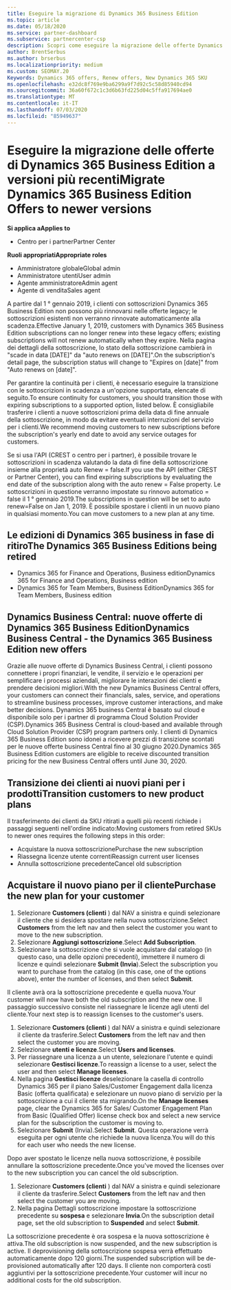 ```yaml
---
title: Eseguire la migrazione di Dynamics 365 Business Edition
ms.topic: article
ms.date: 05/18/2020
ms.service: partner-dashboard
ms.subservice: partnercenter-csp
description: Scopri come eseguire la migrazione delle offerte Dynamics 365 Business Edition qualificate a versioni più recenti prima della scadenza.
author: BrentSerbus
ms.author: brserbus
ms.localizationpriority: medium
ms.custom: SEOMAY.20
Keywords: Dynamics 365 offers, Renew offers, New Dynamics 365 SKU
ms.openlocfilehash: e32dc8f769e9ba6299a9f7d92c5c58d85940cd94
ms.sourcegitcommit: 36a60f672c1c3d6b63fd225d04c5ffa917694ae0
ms.translationtype: MT
ms.contentlocale: it-IT
ms.lasthandoff: 07/03/2020
ms.locfileid: "85949637"
---
```

# <a name="migrate-dynamics-365-business-edition-offers-to-newer-versions"></a><span data-ttu-id="87251-104">Eseguire la migrazione delle offerte di Dynamics 365 Business Edition a versioni più recenti</span><span class="sxs-lookup"><span data-stu-id="87251-104">Migrate Dynamics 365 Business Edition Offers to newer versions</span></span>

<span data-ttu-id="87251-105">**Si applica a**</span><span class="sxs-lookup"><span data-stu-id="87251-105">**Applies to**</span></span>

- <span data-ttu-id="87251-106">Centro per i partner</span><span class="sxs-lookup"><span data-stu-id="87251-106">Partner Center</span></span>

<span data-ttu-id="87251-107">**Ruoli appropriati**</span><span class="sxs-lookup"><span data-stu-id="87251-107">**Appropriate roles**</span></span>
- <span data-ttu-id="87251-108">Amministratore globale</span><span class="sxs-lookup"><span data-stu-id="87251-108">Global admin</span></span>
- <span data-ttu-id="87251-109">Amministratore utenti</span><span class="sxs-lookup"><span data-stu-id="87251-109">User admin</span></span>
- <span data-ttu-id="87251-110">Agente amministratore</span><span class="sxs-lookup"><span data-stu-id="87251-110">Admin agent</span></span>
- <span data-ttu-id="87251-111">Agente di vendita</span><span class="sxs-lookup"><span data-stu-id="87251-111">Sales agent</span></span>

<span data-ttu-id="87251-112">A partire dal 1 ° gennaio 2019, i clienti con sottoscrizioni Dynamics 365 Business Edition non possono più rinnovarsi nelle offerte legacy; le sottoscrizioni esistenti non verranno rinnovate automaticamente alla scadenza.</span><span class="sxs-lookup"><span data-stu-id="87251-112">Effective January 1, 2019, customers with Dynamics 365 Business Edition subscriptions can no longer renew into these legacy offers; existing subscriptions will not renew automatically when they expire.</span></span> <span data-ttu-id="87251-113">Nella pagina dei dettagli della sottoscrizione, lo stato della sottoscrizione cambierà in "scade in data [DATE]" da "auto renews on [DATE]".</span><span class="sxs-lookup"><span data-stu-id="87251-113">On the subscription's detail page, the subscription status will change to "Expires on [date]" from "Auto renews on [date]".</span></span>

<span data-ttu-id="87251-114">Per garantire la continuità per i clienti, è necessario eseguire la transizione con le sottoscrizioni in scadenza a un'opzione supportata, elencate di seguito.</span><span class="sxs-lookup"><span data-stu-id="87251-114">To ensure continuity for customers, you should transition those with expiring subscriptions to a supported option, listed below.</span></span> <span data-ttu-id="87251-115">È consigliabile trasferire i clienti a nuove sottoscrizioni prima della data di fine annuale della sottoscrizione, in modo da evitare eventuali interruzioni del servizio per i clienti.</span><span class="sxs-lookup"><span data-stu-id="87251-115">We recommend moving customers to new subscriptions before the subscription's yearly end date to avoid any service outages for customers.</span></span>

<span data-ttu-id="87251-116">Se si usa l'API (CREST o centro per i partner), è possibile trovare le sottoscrizioni in scadenza valutando la data di fine della sottoscrizione insieme alla proprietà auto Renew = false.</span><span class="sxs-lookup"><span data-stu-id="87251-116">If you use the API (either CREST or Partner Center), you can find expiring subscriptions by evaluating the end date of the subscription along with the auto renew = False property.</span></span> <span data-ttu-id="87251-117">Le sottoscrizioni in questione verranno impostate su rinnovo automatico = false il 1 ° gennaio 2019.</span><span class="sxs-lookup"><span data-stu-id="87251-117">The subscriptions in question will be set to auto renew=False on Jan 1, 2019.</span></span> <span data-ttu-id="87251-118">È possibile spostare i clienti in un nuovo piano in qualsiasi momento.</span><span class="sxs-lookup"><span data-stu-id="87251-118">You can move customers to a new plan at any time.</span></span> 

## <a name="the-dynamics-365-business-editions-being-retired"></a><span data-ttu-id="87251-119">Le edizioni di Dynamics 365 business in fase di ritiro</span><span class="sxs-lookup"><span data-stu-id="87251-119">The Dynamics 365 Business Editions being retired</span></span>

- <span data-ttu-id="87251-120">Dynamics 365 for Finance and Operations, Business edition</span><span class="sxs-lookup"><span data-stu-id="87251-120">Dynamics 365 for Finance and Operations, Business edition</span></span>
- <span data-ttu-id="87251-121">Dynamics 365 for Team Members, Business Edition</span><span class="sxs-lookup"><span data-stu-id="87251-121">Dynamics 365 for Team Members, Business edition</span></span>

## <a name="dynamics-business-central---the-dynamics-365-business-edition-new-offers"></a><span data-ttu-id="87251-122">Dynamics Business Central: nuove offerte di Dynamics 365 Business Edition</span><span class="sxs-lookup"><span data-stu-id="87251-122">Dynamics Business Central - the Dynamics 365 Business Edition new offers</span></span>

<span data-ttu-id="87251-123">Grazie alle nuove offerte di Dynamics Business Central, i clienti possono connettere i propri finanziari, le vendite, il servizio e le operazioni per semplificare i processi aziendali, migliorare le interazioni dei clienti e prendere decisioni migliori.</span><span class="sxs-lookup"><span data-stu-id="87251-123">With the new Dynamics Business Central offers, your customers can connect their financials, sales, service, and operations to streamline business processes, improve customer interactions, and make better decisions.</span></span> <span data-ttu-id="87251-124">Dynamics 365 business Central è basato sul cloud e disponibile solo per i partner di programma Cloud Solution Provider (CSP).</span><span class="sxs-lookup"><span data-stu-id="87251-124">Dynamics 365 Business Central is cloud-based and available through Cloud Solution Provider (CSP) program partners only.</span></span>
<span data-ttu-id="87251-125">I clienti di Dynamics 365 Business Edition sono idonei a ricevere prezzi di transizione scontati per le nuove offerte business Central fino al 30 giugno 2020.</span><span class="sxs-lookup"><span data-stu-id="87251-125">Dynamics 365 Business Edition customers are eligible to receive discounted transition pricing for the new Business Central offers until June 30, 2020.</span></span>

## <a name="transition-customers-to-new-product-plans"></a><span data-ttu-id="87251-126">Transizione dei clienti ai nuovi piani per i prodotti</span><span class="sxs-lookup"><span data-stu-id="87251-126">Transition customers to new product plans</span></span>

 <span data-ttu-id="87251-127">Il trasferimento dei clienti da SKU ritirati a quelli più recenti richiede i passaggi seguenti nell'ordine indicato:</span><span class="sxs-lookup"><span data-stu-id="87251-127">Moving customers from retired SKUs to newer ones requires the following steps in this order:</span></span>

- <span data-ttu-id="87251-128">Acquistare la nuova sottoscrizione</span><span class="sxs-lookup"><span data-stu-id="87251-128">Purchase the new subscription</span></span>
- <span data-ttu-id="87251-129">Riassegna licenze utente correnti</span><span class="sxs-lookup"><span data-stu-id="87251-129">Reassign current user licenses</span></span>
- <span data-ttu-id="87251-130">Annulla sottoscrizione precedente</span><span class="sxs-lookup"><span data-stu-id="87251-130">Cancel old subscription</span></span>

## <a name="purchase-the-new-plan-for-your-customer"></a><span data-ttu-id="87251-131">Acquistare il nuovo piano per il cliente</span><span class="sxs-lookup"><span data-stu-id="87251-131">Purchase the new plan for your customer</span></span>

1. <span data-ttu-id="87251-132">Selezionare **Customers (clienti** ) dal NAV a sinistra e quindi selezionare il cliente che si desidera spostare nella nuova sottoscrizione.</span><span class="sxs-lookup"><span data-stu-id="87251-132">Select **Customers** from the left nav and then select the customer you want to move to the new subscription.</span></span>
2. <span data-ttu-id="87251-133">Selezionare **Aggiungi sottoscrizione**.</span><span class="sxs-lookup"><span data-stu-id="87251-133">Select **Add Subscription**.</span></span>
3. <span data-ttu-id="87251-134">Selezionare la sottoscrizione che si vuole acquistare dal catalogo (in questo caso, una delle opzioni precedenti), immettere il numero di licenze e quindi selezionare **Submit (Invia**).</span><span class="sxs-lookup"><span data-stu-id="87251-134">Select the subscription you want to purchase from the catalog (in this case, one of the options above), enter the number of licenses, and then select **Submit**.</span></span> 

<span data-ttu-id="87251-135">Il cliente avrà ora la sottoscrizione precedente e quella nuova.</span><span class="sxs-lookup"><span data-stu-id="87251-135">Your customer will now have both the old subscription and the new one.</span></span> <span data-ttu-id="87251-136">Il passaggio successivo consiste nel riassegnare le licenze agli utenti del cliente.</span><span class="sxs-lookup"><span data-stu-id="87251-136">Your next step is to reassign licenses to the customer's users.</span></span>

1. <span data-ttu-id="87251-137">Selezionare **Customers (clienti** ) dal NAV a sinistra e quindi selezionare il cliente da trasferire.</span><span class="sxs-lookup"><span data-stu-id="87251-137">Select **Customers** from the left nav and then select the customer you are moving.</span></span>
2. <span data-ttu-id="87251-138">Selezionare **utenti e licenze**.</span><span class="sxs-lookup"><span data-stu-id="87251-138">Select **Users and licenses**.</span></span>
3. <span data-ttu-id="87251-139">Per riassegnare una licenza a un utente, selezionare l'utente e quindi selezionare **Gestisci licenze**.</span><span class="sxs-lookup"><span data-stu-id="87251-139">To reassign a license to a user, select the user and then select **Manage licenses**.</span></span> 
4. <span data-ttu-id="87251-140">Nella pagina **Gestisci licenze** deselezionare la casella di controllo Dynamics 365 per il piano Sales/Customer Engagement dalla licenza Basic (offerta qualificata) e selezionare un nuovo piano di servizio per la sottoscrizione a cui il cliente sta migrando.</span><span class="sxs-lookup"><span data-stu-id="87251-140">On the **Manage licenses** page, clear the Dynamics 365 for Sales/ Customer Engagement Plan from Basic (Qualified Offer) license check box and select a new service plan for the subscription the customer is moving to.</span></span> 
5. <span data-ttu-id="87251-141">Selezionare **Submit** (Invia).</span><span class="sxs-lookup"><span data-stu-id="87251-141">Select **Submit**.</span></span> <span data-ttu-id="87251-142">Questa operazione verrà eseguita per ogni utente che richiede la nuova licenza.</span><span class="sxs-lookup"><span data-stu-id="87251-142">You will do this for each user who needs the new license.</span></span> 

<span data-ttu-id="87251-143">Dopo aver spostato le licenze nella nuova sottoscrizione, è possibile annullare la sottoscrizione precedente.</span><span class="sxs-lookup"><span data-stu-id="87251-143">Once you've moved the licenses over to the new subscription you can cancel the old subscription.</span></span> 

1. <span data-ttu-id="87251-144">Selezionare **Customers (clienti** ) dal NAV a sinistra e quindi selezionare il cliente da trasferire.</span><span class="sxs-lookup"><span data-stu-id="87251-144">Select **Customers** from the left nav and then select the customer you are moving.</span></span>
2. <span data-ttu-id="87251-145">Nella pagina Dettagli sottoscrizione impostare la sottoscrizione precedente su **sospesa** e selezionare **Invia**.</span><span class="sxs-lookup"><span data-stu-id="87251-145">On the subscription detail page, set the old subscription to **Suspended** and select **Submit**.</span></span>

<span data-ttu-id="87251-146">La sottoscrizione precedente è ora sospesa e la nuova sottoscrizione è attiva.</span><span class="sxs-lookup"><span data-stu-id="87251-146">The old subscription is now suspended, and the new subscription is active.</span></span> <span data-ttu-id="87251-147">Il deprovisioning della sottoscrizione sospesa verrà effettuato automaticamente dopo 120 giorni.</span><span class="sxs-lookup"><span data-stu-id="87251-147">The suspended subscription will be de-provisioned automatically after 120 days.</span></span> <span data-ttu-id="87251-148">Il cliente non comporterà costi aggiuntivi per la sottoscrizione precedente.</span><span class="sxs-lookup"><span data-stu-id="87251-148">Your customer will incur no additional costs for the old subscription.</span></span>
